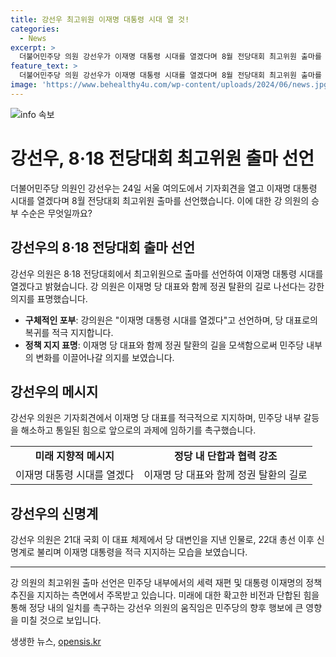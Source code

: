 ```yaml
---
title: 강선우 최고위원 이재명 대통령 시대 열 것!
categories:
  - News
excerpt: >
  더불어민주당 의원 강선우가 이재명 대통령 시대를 열겠다며 8월 전당대회 최고위원 출마를 선언했다. 강 의원은 이재명과 함께 정권 탈환을 목표로 하며, 이 대표를 적극적으로 옹호하며 이재명의 굴곡진 삶을 바탕으로 사회를 변화시킬 것이라고 호소했다. 빠르게 부상하고 있는 신명계의 멤버로 꼽히는 강 의원의 선언은 이목을 끌고 있다.
feature_text: >
  더불어민주당 의원 강선우가 이재명 대통령 시대를 열겠다며 8월 전당대회 최고위원 출마를 선언했다. 강 의원은 이재명과 함께 정권 탈환을 목표로 하며, 이 대표를 적극적으로 옹호하며 이재명의 굴곡진 삶을 바탕으로 사회를 변화시킬 것이라고 호소했다. 빠르게 부상하고 있는 신명계의 멤버로 꼽히는 강 의원의 선언은 이목을 끌고 있다.
image: 'https://www.behealthy4u.com/wp-content/uploads/2024/06/news.jpg'
---
```


<p><img src="https://www.behealthy4u.com/wp-content/uploads/2024/06/news.jpg" alt="info 속보" /></p>

<h1>강선우, 8·18 전당대회 최고위원 출마 선언</h1>

<p data-ke-size="size16">더불어민주당 의원인 강선우는 24일 서울 여의도에서 기자회견을 열고 이재명 대통령 시대를 열겠다며 8월 전당대회 최고위원 출마를 선언했습니다. 이에 대한 강 의원의 승부 수순은 무엇일까요?</p>

<h2 data-ke-size="size26">강선우의 8·18 전당대회 출마 선언</h2>

<p data-ke-size="size16">강선우 의원은 8·18 전당대회에서 최고위원으로 출마를 선언하여 이재명 대통령 시대를 열겠다고 밝혔습니다. 강 의원은 이재명 당 대표와 함께 정권 탈환의 길로 나선다는 강한 의지를 표명했습니다.</p>

<ul>
  <li><b>구체적인 포부</b>: 강의원은 "이재명 대통령 시대를 열겠다"고 선언하며, 당 대표로의 복귀를 적극 지지합니다.</li>
  <li><b>정책 지지 표명</b>: 이재명 당 대표와 함께 정권 탈환의 길을 모색함으로써 민주당 내부의 변화를 이끌어나갈 의지를 보였습니다.</li>
</ul>

<h2 data-ke-size="size26">강선우의 메시지</h2>

<p data-ke-size="size16">강선우 의원은 기자회견에서 이재명 당 대표를 적극적으로 지지하며, 민주당 내부 갈등을 해소하고 통일된 힘으로 앞으로의 과제에 임하기를 촉구했습니다.</p>

<table>
  <tr>
    <td style="text-align: center; height: 17px;"><b>미래 지향적 메시지</b></td>
    <td style="text-align: center; height: 17px;"><b>정당 내 단합과 협력 강조</b></td>
  </tr>
  <tr>
    <td style="text-align: center;">이재명 대통령 시대를 열겠다</td>
    <td style="text-align: center;">이재명 당 대표와 함께 정권 탈환의 길로</td>
  </tr>
</table>

<h2 data-ke-size="size26">강선우의 신명계</h2>

<p data-ke-size="size16">강선우 의원은 21대 국회 이 대표 체제에서 당 대변인을 지낸 인물로, 22대 총선 이후 신명계로 불리며 이재명 대통령을 적극 지지하는 모습을 보였습니다.</p>

<hr data-ke-size="size16">

<p data-ke-size="size16">강 의원의 최고위원 출마 선언은 민주당 내부에서의 세력 재편 및 대통령 이재명의 정책 추진을 지지하는 측면에서 주목받고 있습니다. 미래에 대한 확고한 비전과 단합된 힘을 통해 정당 내의 일치를 촉구하는 강선우 의원의 움직임은 민주당의 향후 행보에 큰 영향을 미칠 것으로 보입니다.</p>
생생한 뉴스, <a href="https://opensis.kr" rel="dofollow">opensis.kr</a>


